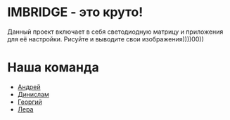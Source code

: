 # IMBRIDGE - это круто!
Данный проект включает в себя светодиодную матрицу и приложения для её настройки. Рисуйте и выводите свои изображения))))00))
# Наша команда
* [Андрей](skat45.github.io)
* [Динислам](https://github.com/Dinislam-ZA)
* [Георгий](https://github.com/LA-MM-ER)
* [Лера](https://github.com/lerumi)
